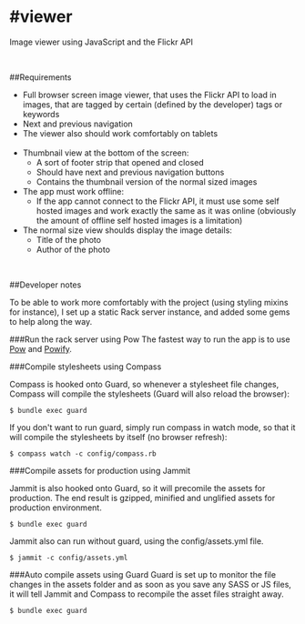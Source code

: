 #viewer
===

Image viewer using JavaScript and the Flickr API

<br>

##Requirements
- Full browser screen image viewer, that uses the Flickr API to load in images, that are tagged by certain (defined by the developer) tags or keywords
- Next and previous navigation
- The viewer also should work comfortably on tablets
<br><br>
- Thumbnail view at the bottom of the screen:
  - A sort of footer strip that opened and closed
  - Should have next and previous navigation buttons
  - Contains the thumbnail version of the normal sized images
- The app must work offline:
  - If the app cannot connect to the Flickr API, it must use some self hosted images and work exactly the same as it was online (obviously the amount of offline self hosted images is a limitation)
- The normal size view shoulds display the image details:
  - Title of the photo
  - Author of the photo

<br>
  
##Developer notes

To be able to work more comfortably with the project (using styling mixins for instance), I set up a static Rack server instance, and added some gems to help along the way.

###Run the rack server using Pow
The fastest way to run the app is to use [Pow](http://pow.cx/) and [Powify](https://github.com/sethvargo/powify).

###Compile stylesheets using Compass

Compass is hooked onto Guard, so whenever a stylesheet file changes, Compass will compile the stylesheets (Guard will also reload the browser):
	
	$ bundle exec guard

If you don't want to run guard, simply run compass in watch mode, so that it will compile the stylesheets by itself (no browser refresh):

	$ compass watch -c config/compass.rb 


###Compile assets for production using Jammit

Jammit is also hooked onto Guard, so it will precomile the assets for production. The end result is gzipped, minified and unglified assets for production environment.

	$ bundle exec guard

Jammit also can run without guard, using the config/assets.yml file.

	$ jammit -c config/assets.yml
	
###Auto compile assets using Guard
Guard is set up to monitor the file changes in the assets folder and as soon as you save any SASS or JS files, it will tell Jammit and Compass to recompile the asset files straight away.

	$ bundle exec guard
	